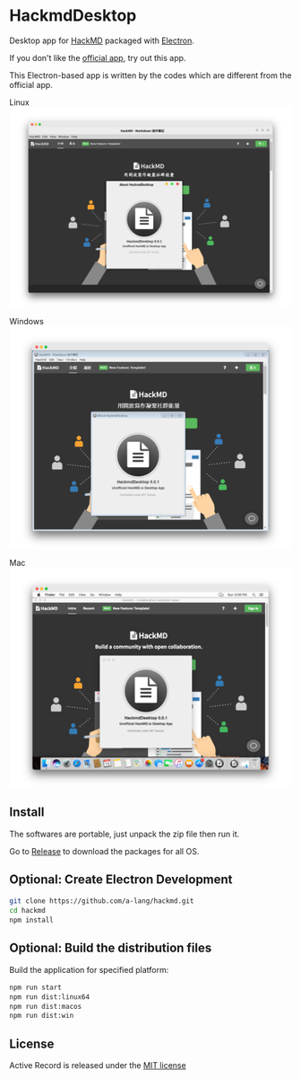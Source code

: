 # HackmdDesktop 

Desktop app for [HackMD][hackmd] packaged with [Electron][electron].

If you don't like the [official app](https://github.com/hackmdio/hackmd-desktop), try out this app.

This Electron-based app is written by the codes which are different from the official app.

Linux
![](screenshot-linux.png)

Windows
![](screenshot-win.png)

Mac
![](screenshot-mac.png)

## Install

The softwares are portable, just unpack the zip file then run it. 

Go to [Release][release] to download the packages for all OS.

## Optional: Create Electron Development

```sh
git clone https://github.com/a-lang/hackmd.git
cd hackmd
npm install
```

## Optional: Build the distribution files

Build the application for specified platform:

```sh
npm run start
npm run dist:linux64
npm run dist:macos
npm run dist:win
```

## License
Active Record is released under the [MIT license][license]

[hackmd]: https://hackmd.io
[electron]: http://electron.atom.io
[license]: https://opensource.org/licenses/MIT
[release]: https://github.com/a-lang/hackmd/releases